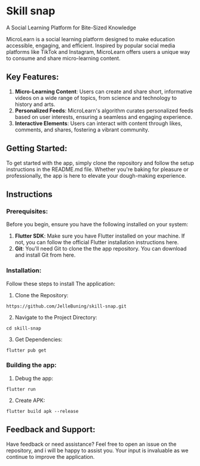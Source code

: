 # Skill snap
A Social Learning Platform for Bite-Sized Knowledge

MicroLearn is a social learning platform designed to make education accessible, engaging, and efficient. Inspired by popular social media platforms like TikTok and Instagram, MicroLearn offers users a unique way to consume and share micro-learning content.

## Key Features:
1. **Micro-Learning Content**: Users can create and share short, informative videos on a wide range of topics, from science and technology to history and arts.
2. **Personalized Feeds**: MicroLearn's algorithm curates personalized feeds based on user interests, ensuring a seamless and engaging experience.
3. **Interactive Elements**: Users can interact with content through likes, comments, and shares, fostering a vibrant community.


## Getting Started:
To get started with the app, simply clone the repository and follow the setup instructions in the README.md file. Whether you're baking for pleasure or professionally, the app is here to elevate your dough-making experience.

## Instructions
### Prerequisites:
Before you begin, ensure you have the following installed on your system:
1. **Flutter SDK**: Make sure you have Flutter installed on your machine. If not, you can follow the official Flutter installation instructions here.
2. **Git**: You'll need Git to clone the the app repository. You can download and install Git from here.
### Installation:
Follow these steps to install The application:

1. Clone the Repository:
```
https://github.com/JelleBuning/skill-snap.git
```
2. Navigate to the Project Directory:
```
cd skill-snap
```
3. Get Dependencies:
```
flutter pub get
```

### Building the app:
1. Debug the app:
```
flutter run
```
2. Create APK:
```
flutter build apk --release
```

## Feedback and Support:
Have feedback or need assistance? Feel free to open an issue on the repository, and i will be happy to assist you. Your input is invaluable as we continue to improve the application.
